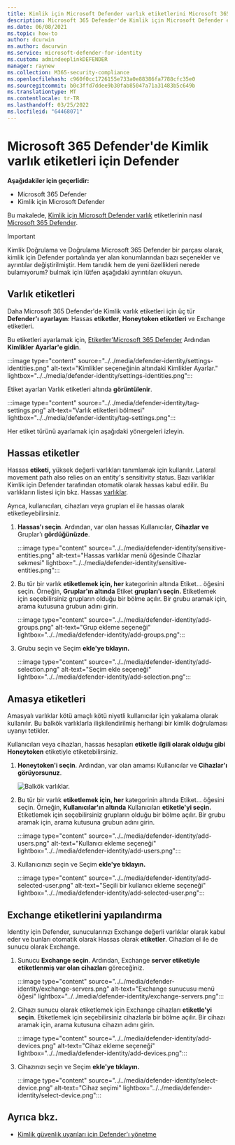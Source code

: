 ```yaml
---
title: Kimlik için Microsoft Defender varlık etiketlerini Microsoft 365 Defender
description: Microsoft 365 Defender'de Kimlik için Microsoft Defender etiketlerin nasıl uygulanabileceklerini Microsoft 365 Defender
ms.date: 06/08/2021
ms.topic: how-to
author: dcurwin
ms.author: dacurwin
ms.service: microsoft-defender-for-identity
ms.custom: admindeeplinkDEFENDER
manager: raynew
ms.collection: M365-security-compliance
ms.openlocfilehash: c960f0cc1726155e733a0e88386fa7788cfc35e0
ms.sourcegitcommit: b0c3ffd7ddee9b30fab85047a71a31483b5c649b
ms.translationtype: MT
ms.contentlocale: tr-TR
ms.lasthandoff: 03/25/2022
ms.locfileid: "64468071"
---
```

# <a name="defender-for-identity-entity-tags-in-microsoft-365-defender"></a>Microsoft 365 Defender'de Kimlik varlık etiketleri için Defender

**Aşağıdakiler için geçerlidir:**

- Microsoft 365 Defender
- Kimlik için Microsoft Defender

Bu makalede, [Kimlik için Microsoft Defender varlık](/defender-for-identity) etiketlerinin nasıl [Microsoft 365 Defender](/microsoft-365/security/defender/overview-security-center).

>[!IMPORTANT]
>Kimlik Doğrulama ve Doğrulama Microsoft 365 Defender bir parçası olarak, kimlik için Defender portalında yer alan konumlarından bazı seçenekler ve ayrıntılar değiştirilmiştir. Hem tanıdık hem de yeni özellikleri nerede bulamıyorum? bulmak için lütfen aşağıdaki ayrıntıları okuyun.

## <a name="entity-tags"></a>Varlık etiketleri

Daha Microsoft 365 Defender'de Kimlik varlık etiketleri için üç tür **Defender'ı ayarlayın**: Hassas **etiketler**, **Honeytoken etiketleri** ve Exchange etiketleri.

Bu etiketleri ayarlamak için, <a href="https://go.microsoft.com/fwlink/p/?linkid=2077139" target="_blank">Etiketler'Microsoft 365 Defender</a> Ardından **Kimlikler** **Ayarlar'e gidin**.

:::image type="content" source="../../media/defender-identity/settings-identities.png" alt-text="Kimlikler seçeneğinin altındaki Kimlikler Ayarlar." lightbox="../../media/defender-identity/settings-identities.png":::

Etiket ayarları Varlık etiketleri altında **görüntülenir**.

:::image type="content" source="../../media/defender-identity/tag-settings.png" alt-text="Varlık etiketleri bölmesi" lightbox="../../media/defender-identity/tag-settings.png":::

Her etiket türünü ayarlamak için aşağıdaki yönergeleri izleyin.

## <a name="sensitive--tags"></a>Hassas etiketler

Hassas **etiketi,** yüksek değerli varlıkları tanımlamak için kullanılır. Lateral movement path also relies on an entity's sensitivity status. Bazı varlıklar Kimlik için Defender tarafından otomatik olarak hassas kabul edilir. Bu varlıkların listesi için bkz. Hassas [varlıklar](/defender-for-identity/manage-sensitive-honeytoken-accounts#sensitive-entities).

Ayrıca, kullanıcıları, cihazları veya grupları el ile hassas olarak etiketleyebilirsiniz.

1. **Hassas'ı seçin**. Ardından, var olan hassas Kullanıcılar, **Cihazlar** **ve** Gruplar'ı **gördüğünüzde**.

   :::image type="content" source="../../media/defender-identity/sensitive-entities.png" alt-text="Hassas varlıklar menü öğesinde Cihazlar sekmesi" lightbox="../../media/defender-identity/sensitive-entities.png":::

1. Bu tür bir varlık **etiketlemek için, her** kategorinin altında Etiket... öğesini seçin. Örneğin, **Gruplar'ın altında** Etiket **grupları'ı seçin.** Etiketlemek için seçebilirsiniz grupların olduğu bir bölme açılır. Bir grubu aramak için, arama kutusuna grubun adını girin.

   :::image type="content" source="../../media/defender-identity/add-groups.png" alt-text="Grup ekleme seçeneği" lightbox="../../media/defender-identity/add-groups.png":::

1. Grubu seçin ve Seçim **ekle'ye tıklayın.**

   :::image type="content" source="../../media/defender-identity/add-selection.png" alt-text="Seçim ekle seçeneği" lightbox="../../media/defender-identity/add-selection.png":::

## <a name="honeytoken-tags"></a>Amasya etiketleri

Amasyalı varlıklar kötü amaçlı kötü niyetli kullanıcılar için yakalama olarak kullanılır. Bu balkök varlıklarla ilişkilendirilmiş herhangi bir kimlik doğrulaması uyarıyı tetikler.

Kullanıcıları veya cihazları, hassas hesapları **etiketle ilgili olarak olduğu gibi Honeytoken** etiketiyle etiketebilirsiniz.

1. **Honeytoken'i seçin**. Ardından, var olan amamsı Kullanıcılar ve **Cihazlar'ı** **görüyorsunuz**.

    ![Balkök varlıklar.](../../media/defender-identity/honeytoken-entities.png)

1. Bu tür bir varlık **etiketlemek için, her** kategorinin altında Etiket... öğesini seçin. Örneğin, **Kullanıcılar'ın altında** Kullanıcıları **etiketle'yi seçin.** Etiketlemek için seçebilirsiniz grupların olduğu bir bölme açılır. Bir grubu aramak için, arama kutusuna grubun adını girin.

   :::image type="content" source="../../media/defender-identity/add-users.png" alt-text="Kullanıcı ekleme seçeneği" lightbox="../../media/defender-identity/add-users.png":::

1. Kullanıcınızı seçin ve Seçim **ekle'ye tıklayın.**

   :::image type="content" source="../../media/defender-identity/add-selected-user.png" alt-text="Seçili bir kullanıcı ekleme seçeneği" lightbox="../../media/defender-identity/add-selected-user.png":::

## <a name="exchange-server-tags"></a>Exchange etiketlerini yapılandırma

Identity için Defender, sunucularınızı Exchange değerli varlıklar olarak kabul eder ve bunları otomatik olarak Hassas olarak **etiketler**. Cihazları el ile de sunucu olarak Exchange.

1. Sunucu **Exchange seçin**. Ardından, Exchange **server etiketiyle etiketlenmiş var olan cihazları** göreceğiniz.

   :::image type="content" source="../../media/defender-identity/exchange-servers.png" alt-text="Exchange sunucusu menü öğesi" lightbox="../../media/defender-identity/exchange-servers.png":::

1. Cihazı sunucu olarak etiketlemek için Exchange cihazları **etiketle'yi seçin**.  Etiketlemek için seçebilirsiniz cihazlarla bir bölme açılır. Bir cihazı aramak için, arama kutusuna cihazın adını girin.

   :::image type="content" source="../../media/defender-identity/add-devices.png" alt-text="Cihaz ekleme seçeneği" lightbox="../../media/defender-identity/add-devices.png":::

1. Cihazınızı seçin ve Seçim **ekle'ye tıklayın.**

   :::image type="content" source="../../media/defender-identity/select-device.png" alt-text="Cihaz seçimi" lightbox="../../media/defender-identity/select-device.png":::

## <a name="see-also"></a>Ayrıca bkz.

- [Kimlik güvenlik uyarıları için Defender'ı yönetme](manage-security-alerts.md)
